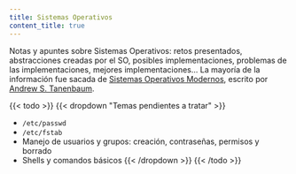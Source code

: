 ```yaml
---
title: Sistemas Operativos
content_title: true
---
```


Notas y apuntes sobre Sistemas Operativos: retos presentados, abstracciones
creadas por el SO, posibles implementaciones, problemas de las implementaciones,
mejores implementaciones... La mayoría de la información fue sacada de [Sistemas
Operativos Modernos], escrito por [Andrew S. Tanenbaum].

{{< todo >}}
{{< dropdown "Temas pendientes a tratar" >}}
- `/etc/passwd`
- `/etc/fstab`
- Manejo de usuarios y grupos: creación, contraseñas, permisos y borrado
- Shells y comandos básicos
{{< /dropdown >}}
{{< /todo >}}

[Sistemas Operativos Modernos]: https://openlibrary.org/books/OL24281268M/Sistemas_Operativos_Modernos
[Andrew S. Tanenbaum]: https://es.wikipedia.org/wiki/Andrew_S._Tanenbaum
